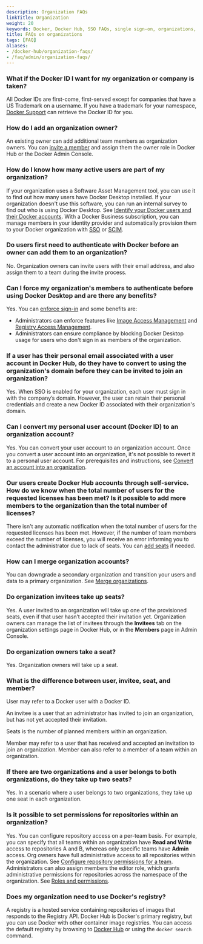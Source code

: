 ```yaml
---
description: Organization FAQs
linkTitle: Organization
weight: 20
keywords: Docker, Docker Hub, SSO FAQs, single sign-on, organizations, administration, Admin Console, members, organization management, manage orgs
title: FAQs on organizations
tags: [FAQ]
aliases:
- /docker-hub/organization-faqs/
- /faq/admin/organization-faqs/
---
```


### What if the Docker ID I want for my organization or company is taken?

All Docker IDs are first-come, first-served except for companies that have a US Trademark on a username. If you have a trademark for your namespace, [Docker Support](https://hub.docker.com/support/contact/) can retrieve the Docker ID for you.

### How do I add an organization owner?

An existing owner can add additional team members as organization owners. You can [invite a member](../../admin/organization/members.md#invite-members) and assign them the owner role in Docker Hub or the Docker Admin Console.

### How do I know how many active users are part of my organization?

If your organization uses a Software Asset Management tool, you can use it to find out how many users have Docker Desktop installed. If your organization doesn't use this software, you can run an internal survey to find out who is using Docker Desktop. See [Identify your Docker users and their Docker accounts](../../admin/organization/onboard.md#step-1-identify-your-docker-users-and-their-docker-accounts). With a Docker Business subscription, you can manage members in your identity provider and automatically provision them to your Docker organization with [SSO](../../security/for-admins/single-sign-on/_index.md) or [SCIM](../../security/for-admins/provisioning/scim.md).

### Do users first need to authenticate with Docker before an owner can add them to an organization?

No. Organization owners can invite users with their email address, and also assign them to a team during the invite process.

### Can I force my organization's members to authenticate before using Docker Desktop and are there any benefits?

Yes. You can [enforce sign-in](../../security/for-admins/enforce-sign-in/_index.md) and some benefits are:

- Administrators can enforce features like [Image Access Management](/manuals/security/for-admins/hardened-desktop/image-access-management.md) and [Registry Access Management](../../security/for-admins/hardened-desktop/registry-access-management.md).
 - Administrators can ensure compliance by blocking Docker Desktop usage for users who don't sign in as members of the organization.

### If a user has their personal email associated with a user account in Docker Hub, do they have to convert to using the organization's domain before they can be invited to join an organization?

Yes. When SSO is enabled for your organization, each user must sign in with the company’s domain. However, the user can retain their personal credentials and create a new Docker ID associated with their organization's domain.

### Can I convert my personal user account (Docker ID) to an organization account?

Yes. You can convert your user account to an organization account. Once you
convert a user account into an organization, it's not possible to
revert it to a personal user account. For prerequisites and instructions, see
[Convert an account into an organization](convert-account.md).

### Our users create Docker Hub accounts through self-service. How do we know when the total number of users for the requested licenses has been met? Is it possible to add more members to the organization than the total number of licenses?

There isn't any automatic notification when the total number of users for the requested licenses has been met. However, if the number of team
members exceed the number of licenses, you will receive an error informing you
to contact the administrator due to lack of seats. You can [add seats](/subscription/core-subscription/add-seats/) if needed.

### How can I merge organization accounts?

You can downgrade a secondary organization and transition your users and data to a primary organization. See [Merge organizations](../organization/orgs.md#merge-organizations).

### Do organization invitees take up seats?

Yes. A user invited to an organization will take up one of the provisioned
seats, even if that user hasn’t accepted their invitation yet. Organization
owners can manage the list of invitees through the **Invitees** tab on the organization settings page in Docker Hub, or in the **Members** page in Admin Console.

### Do organization owners take a seat?

Yes. Organization owners will take up a seat.

### What is the difference between user, invitee, seat, and member?

User may refer to a Docker user with a Docker ID.

An invitee is a user that an administrator has invited to join an organization, but has not yet accepted their invitation.

Seats is the number of planned members within an organization.

Member may refer to a user that has received and accepted an invitation to join an organization. Member can also refer to a member of a team within an organization.

### If there are two organizations and a user belongs to both organizations, do they take up two seats?

Yes. In a scenario where a user belongs to two organizations, they take up one seat in each organization.

### Is it possible to set permissions for repositories within an organization?

Yes. You can configure repository access on a per-team basis. For example, you
can specify that all teams within an organization have **Read and Write** access
to repositories A and B, whereas only specific teams have **Admin** access. Org
owners have full administrative access to all repositories within the
organization. See [Configure repository permissions for a team](manage-a-team.md#configure-repository-permissions-for-a-team). Administrators can also assign members the editor role, which grants administrative permissions for repositories across the namespace of the organization. See [Roles and permissions](../../security/for-admins/roles-and-permissions.md).

### Does my organization need to use Docker's registry?

A registry is a hosted service containing repositories of images that responds to the Registry API. Docker Hub is Docker's primary registry, but you can use Docker with other container image registries. You can access the default registry by browsing to [Docker Hub](https://hub.docker.com) or using the `docker search` command.
